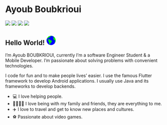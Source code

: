 # Ayoub Boubkrioui
[<img src ="https://img.shields.io/badge/LinkedIn-0077B5?style=for-the-badge&logo=linkedin&logoColor=white"/>](https://www.linkedin.com/in/ayoub-boubkrioui-174326185/)
[<img src ="https://img.shields.io/badge/Twitter-1DA1F2?style=for-the-badge&logo=twitter&logoColor=white"/>](https://twitter.com/AyoubBoubkrioui)
[<img src ="https://img.shields.io/badge/YouTube-FF0000?style=for-the-badge&logo=youtube&logoColor=white"/>](https://www.youtube.com/channel/UCHzqcQ1FY9ksX3ydcCtqyiA)
[<img src ="https://img.shields.io/badge/Instagram-E4405F?style=for-the-badge&logo=instagram&logoColor=white"/>](https://www.instagram.com/ayoub_boubkrioui/)

## Hello World! <img src="https://github.com/Ayoubbooob/Ayoubbooob/blob/main/assets/earth.gif" width = "30" height ="30" >

I’m Ayoub BOUBKRIOUI, currently I’m a software Engineer Student & a Mobile Developer. I’m passionate about solving problems with convenient technologies. 

I code for fun and to make people lives’ easier. I use the famous Flutter framework to develop Android applications. I usually use Java and its frameworks to develop backends.


* 💻 I love helping people.
* :family_man_man_girl_boy: I love being with my family and friends, they are everything to me.
* ✈️ I love to travel and get to know new places and cultures.
* ⚽ Passionate about video games.


